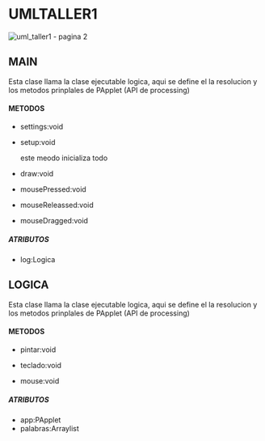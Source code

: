 # UMLTALLER1

![uml_taller1 - pagina 2](https://user-images.githubusercontent.com/42015388/45259922-27477800-b39e-11e8-989e-4f30f7467b4b.jpeg)

## MAIN
Esta clase llama la clase ejecutable logica, aqui se define el la resolucion y los metodos prinplales de 
PApplet (API de processing)
#### METODOS
* settings:void

* setup:void</p>
este meodo inicializa todo
* draw:void</p>

* mousePressed:void</p>

* mouseReleassed:void</p>

* mouseDragged:void</p>

##### ATRIBUTOS
- log:Logica


## LOGICA
Esta clase llama la clase ejecutable logica, aqui se define el la resolucion y los metodos prinplales de 
PApplet (API de processing)
#### METODOS
* pintar:void

* teclado:void</p>

* mouse:void</p>

##### ATRIBUTOS
- app:PApplet
- palabras:Arraylist<Strings>
